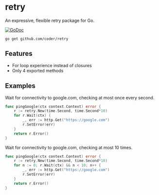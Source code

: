 # retry

An expressive, flexible retry package for Go.

[![GoDoc](https://godoc.org/github.com/golang/gddo?status.svg)](https://godoc.org/github.com/coder/retry)

```
go get github.com/coder/retry
```

## Features
- For loop experience instead of closures
- Only 4 exported methods

## Examples

Wait for connectivity to google.com, checking at most once every
second.
```go
func pingGoogle(ctx context.Context) error {
    r := retry.New(time.Second, time.Second*10)
    for r.Wait(ctx) {
        _, err := http.Get("https://google.com")
        r.SetError(err)
    }
    return r.Error()
}
```

Wait for connectivity to google.com, checking at most 10 times.
```go
func pingGoogle(ctx context.Context) error {
    r := retry.New(time.Second, time.Second*10)
    for n := 0; r.Wait(ctx) && n < 10; n++ {
        _, err := http.Get("https://google.com")
        r.SetError(err)
    }
    return r.Error()
}
```
